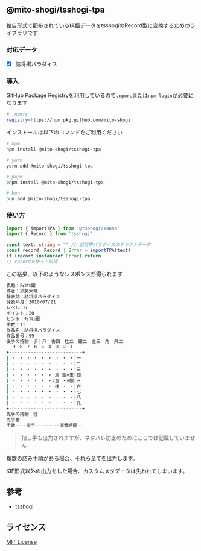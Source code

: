 ## @mito-shogi/tsshogi-tpa

独自形式で配布されている棋譜データをtsshogiのRecord型に変換するためのライブラリです.

### 対応データ

- [x] 詰将棋パラダイス

### 導入

GitHub Package Registryを利用しているので`.npmrc`または`npm login`が必要になります

```zsh
# .npmrc
registry=https://npm.pkg.github.com/mito-shogi
```

インストールは以下のコマンドをご利用ください

```zsh
# npm
npm install @mito-shogi/tsshogi-tpa

# yarn
yarn add @mito-shogi/tsshogi-tpa

# pnpm
pnpm install @mito-shogi/tsshogi-tpa

# bun
bun add @mito-shogi/tsshogi-tpa
```

### 使い方

```ts
import { importTPA } from '@tsshogi/kanna'
import { Record } from 'tsshogi'

const text: string = "" // 詰将棋パラダイスのテキストデータ
const record: Record | Error = importTPA(text)
if (record instanceof Error) return
// recordを使って処理
```

この結果、以下のようなレスポンスが得られます

```zsh
表題：ﾁｮｺﾏｶ銀
作者：須藤大輔
発表誌：詰将棋パラダイス
発表年月：2010/07/21
レベル：6
ポイント：20
ヒント：ﾁｮｺﾏｶ銀
手数：11
作品名：詰将棋パラダイス
作品番号：99
後手の持駒：歩十八　香四　桂二　銀二　金三　角　飛二
  ９ ８ ７ ６ ５ ４ ３ ２ １
+---------------------------+
| ・ ・ ・ ・ ・ ・ ・ ・ ・|一
| ・ ・ ・ ・ ・ ・ ・ ・ ・|二
| ・ ・ ・ ・ ・ ・ ・ ・ ・|三
| ・ ・ ・ ・ ・ ・ 馬 銀v玉|四
| ・ ・ ・ ・ ・ ・v金 ・v銀|五
| ・ ・ ・ ・ ・ ・ 桂 ・ ・|六
| ・ ・ ・ ・ ・ ・ ・ ・ ・|七
| ・ ・ ・ ・ ・ ・ ・ ・ ・|八
| ・ ・ ・ ・ ・ ・ ・ ・ ・|九
+---------------------------+
先手の持駒：桂
先手番
手数----指手---------消費時間--
```

> 指し手も出力されますが、ネタバレ防止のためにここでは記載していません

複数の詰み手順がある場合、それら全てを出力します。

KIF形式以外の出力をした場合、カスタムメタデータは失われてしまいます。

## 参考

- [tsshogi](https://github.com/sunfish-shogi/tsshogi)

## ライセンス

[MIT License](https://github.com/tsshogi/kanna/blob/main/LICENSE)
